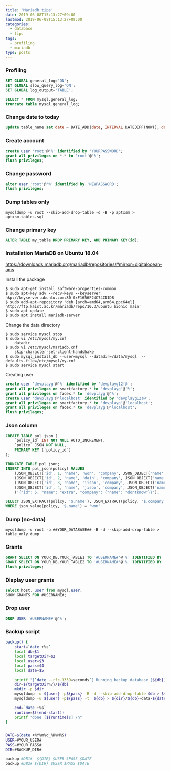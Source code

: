 ```yaml
---
title: 'Mariadb tips'
date: 2019-06-08T15:13:27+09:00
lastmod: 2019-06-08T15:13:27+09:00
categories:
  - database
  - tips
tags:
  - profiling
  - mariadb
type: posts
---
```


### Profiling

```sql
SET GLOBAL general_log='ON';
SET GLOBAL slow_query_log='ON';
SET GLOBAL log_output='TABLE';

SELECT * FROM mysql.general_log;
truncate table mysql.general_log;
```

### Change date to today

```sql
update table_name set date = DATE_ADD(date, INTERVAL DATEDIFF(NOW(), date) DAY);
```

### Create account

```sql
create user 'root'@'%' identified by 'YOURPASSWORD';
grant all privileges on *.* to 'root'@'%';
flush privileges;
```

### Change password

```sql
alter user 'root'@'%' identified by 'NEWPASSWORD';
flush privileges;
```

### Dump tables only

    mysqldump -u root --skip-add-drop-table -d -B -p aptxsm > aptxsm.tables.sql

### Change primary key

```sql
ALTER TABLE my_table DROP PRIMARY KEY, ADD PRIMARY KEY(id);
```

### Installation MariaDB on Ubuntu 18.04

https://downloads.mariadb.org/mariadb/repositories/#mirror=digitalocean-ams

Install the package

    $ sudo apt-get install software-properties-common
    $ sudo apt-key adv --recv-keys --keyserver hkp://keyserver.ubuntu.com:80 0xF1656F24C74CD1D8
    $ sudo add-apt-repository 'deb [arch=amd64,arm64,ppc64el] http://ftp.kaist.ac.kr/mariadb/repo/10.3/ubuntu bionic main'
    $ sudo apt update
    $ sudo apt install mariadb-server

Change the data directory

    $ sudo service mysql stop
    $ sudo vi /etc/mysql/my.cnf
        datadir
    $ sudo vi /etc/mysql/mariadb.cnf
        skip-character-set-client-handshake
    $ sudo mysql_install_db --user=mysql --datadir=/data/mysql  --defaults-file=/etc/mysql/my.cnf
    $ sudo service mysql start


Creating user

```sql
create user 'devplayg'@'%' identified by 'devplayg12!@';
grant all privileges on smartfactory.* to 'devplayg'@'%';
grant all privileges on facex.* to 'devplayg'@'%';
create user 'devplayg'@'localhost' identified by 'devplayg12!@';
grant all privileges on smartfactory.* to 'devplayg'@'localhost';
grant all privileges on facex.* to 'devplayg'@'localhost';
flush privileges;
```

### Json column

```sql
CREATE TABLE pol_json (
    `policy_id` INT NOT NULL AUTO_INCREMENT,
    `policy` JSON NOT NULL,
    PRIMARY KEY (`policy_id`)
);

TRUNCATE TABLE pol_json;
INSERT INTO pol_json(policy) VALUES
    (JSON_OBJECT('id', 1, 'name', 'won', 'company', JSON_OBJECT('name','Devplayg'))),
    (JSON_OBJECT('id', 2, 'name', 'dain', 'company', JSON_OBJECT('name','China'))),
    (JSON_OBJECT('id', 3, 'name', 'jisan', 'company', JSON_OBJECT('name','Market'))),
    (JSON_OBJECT('id', 4, 'name', 'jisoo', 'company', JSON_OBJECT('name','Art'))),
    ('{"id": 5, "name": "extra", "company": {"name": "dontknow"}}');

SELECT JSON_EXTRACT(policy, '$.name'), JSON_EXTRACT(policy, '$.company.name') FROM pol_json
WHERE json_value(policy, '$.name') = 'won'
```

### Dump (no-data)

    mysqldump -u root -p ##YOUR_DATABASE## -B -d --skip-add-drop-table > table_only.dump


### Grants

```sql
GRANT SELECT ON YOUR_DB.YOUR_TABLE1 TO '#USERNAME#'@'%' IDENTIFIED BY 'p@ssWord';
GRANT SELECT ON YOUR_DB.YOUR_TABLE2 TO '#USERNAME#'@'%' IDENTIFIED BY 'p@ssWord';
flush privileges;
```

### Display user grants

```sql
select host, user from mysql.user;
SHOW GRANTS FOR #USERNAME#;
```

### Drop user

```sql
DROP USER '#USERNAME#'@'%';
```



### Backup script

```sh
backup() {
    start=`date +%s`
    local db=$1
    local targetDir=$2
    local user=$3
    local pass=$4
    local date=$5

    printf "[`date --rfc-3339=seconds`] Running backup database [${db}]..."
    dir=${targetDir%/}/${db}
    mkdir -p $dir
    mysqldump -u ${user} -p${pass} -B -d --skip-add-drop-table $db > ${dir}/${db}-table-${date}.sql
    mysqldump -u ${user} -p${pass} -t  ${db} > ${dir}/${db}-data-${date}.sql

    end=`date +%s`
    runtime=$((end-start))
    printf "done [${runtime}s] \n"
}


DATE=$(date +%Y%m%d_%H%M%S)
USER=#YOUR_USER#
PASS=#YOUR_PASS#
DIR=#BACKUP_DIR#

backup #DB1#  ${DIR} $USER $PASS $DATE
backup #DB2# ${DIR} $USER $PASS $DATE
```
